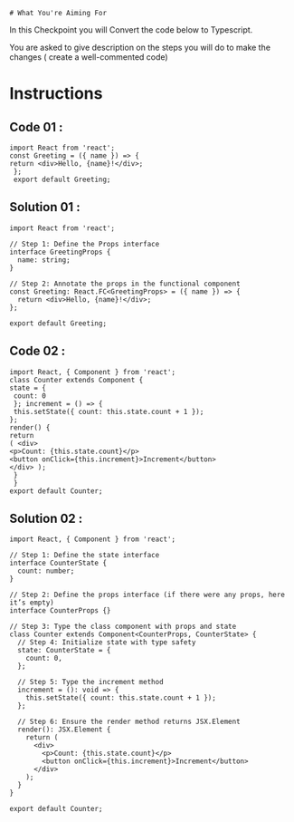
    # What You're Aiming For

In this Checkpoint you will Convert the code below to Typescript.

You are asked to give description on the steps you will do to make the changes ( create a well-commented code)


# Instructions

## Code 01 : 

    import React from 'react'; 
    const Greeting = ({ name }) => { 
    return <div>Hello, {name}!</div>;
     };
     export default Greeting;
## Solution 01 :
    import React from 'react';
    
    // Step 1: Define the Props interface
    interface GreetingProps {
      name: string; 
    }
    
    // Step 2: Annotate the props in the functional component
    const Greeting: React.FC<GreetingProps> = ({ name }) => {
      return <div>Hello, {name}!</div>;
    };
    
    export default Greeting;

 
## Code 02 :

    import React, { Component } from 'react'; 
    class Counter extends Component { 
    state = {
     count: 0
     }; increment = () => {
     this.setState({ count: this.state.count + 1 }); 
    }; 
    render() { 
    return 
    ( <div> 
    <p>Count: {this.state.count}</p> 
    <button onClick={this.increment}>Increment</button> 
    </div> );
     }
     } 
    export default Counter;

## Solution 02 :
    import React, { Component } from 'react';
    
    // Step 1: Define the state interface
    interface CounterState {
      count: number;
    }
    
    // Step 2: Define the props interface (if there were any props, here it’s empty)
    interface CounterProps {}
    
    // Step 3: Type the class component with props and state
    class Counter extends Component<CounterProps, CounterState> {
      // Step 4: Initialize state with type safety
      state: CounterState = {
        count: 0,
      };
    
      // Step 5: Type the increment method
      increment = (): void => {
        this.setState({ count: this.state.count + 1 });
      };
    
      // Step 6: Ensure the render method returns JSX.Element
      render(): JSX.Element {
        return (
          <div>
            <p>Count: {this.state.count}</p>
            <button onClick={this.increment}>Increment</button>
          </div>
        );
      }
    }
    
    export default Counter;

 
